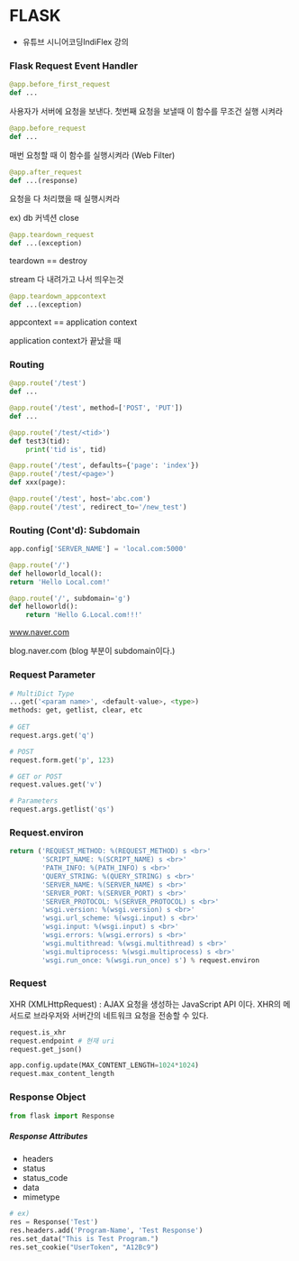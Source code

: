 # FLASK

- 유튜브 시니어코딩IndiFlex 강의

### Flask Request Event Handler

```python
@app.before_first_request
def ...
```

사용자가 서버에 요청을 보낸다. 첫번째 요청을 보낼때 이 함수를 무조건 실행 시켜라

```python
@app.before_request
def ...
```

매번 요청할 때 이 함수를 실행시켜라 (Web Filter)

```python
@app.after_request
def ...(response)
```

요청을 다 처리했을 때 실행시켜라

ex) db 커넥션 close

```python
@app.teardown_request
def ...(exception)
```

teardown == destroy

stream 다 내려가고 나서 띄우는것

```python
@app.teardown_appcontext
def ...(exception)
```

appcontext == application context

application context가 끝났을 때



### Routing

```python
@app.route('/test')
def ...
```

 

```python
@app.route('/test', method=['POST', 'PUT'])
def ...
```



```python
@app.route('/test/<tid>')
def test3(tid):
	print('tid is', tid)
```



```python
@app.route('/test', defaults={'page': 'index'})
@app.route('/test/<page>')
def xxx(page):
```



```python
@app.route('/test', host='abc.com')
@app.route('/test', redirect_to='/new_test')
```



### Routing (Cont'd): Subdomain

```python
app.config['SERVER_NAME'] = 'local.com:5000'

@app.route('/')
def helloworld_local():
return 'Hello Local.com!'

@app.route('/', subdomain='g')
def helloworld():
	return 'Hello G.Local.com!!!'
```

www.naver.com

blog.naver.com (blog 부분이 subdomain이다.)



### Request Parameter

```python
# MultiDict Type
...get('<param name>', <default-value>, <type>)
methods: get, getlist, clear, etc
   
# GET 
request.args.get('q')

# POST
request.form.get('p', 123)

# GET or POST
request.values.get('v')

# Parameters
request.args.getlist('qs')
```



### Request.environ

```python
return ('REQUEST_METHOD: %(REQUEST_METHOD) s <br>'
        'SCRIPT_NAME: %(SCRIPT_NAME) s <br>'
        'PATH_INFO: %(PATH_INFO) s <br>'
        'QUERY_STRING: %(QUERY_STRING) s <br>'
        'SERVER_NAME: %(SERVER_NAME) s <br>'
        'SERVER_PORT: %(SERVER_PORT) s <br>'
        'SERVER_PROTOCOL: %(SERVER_PROTOCOL) s <br>'
        'wsgi.version: %(wsgi.version) s <br>'
        'wsgi.url_scheme: %(wsgi.input) s <br>'
        'wsgi.input: %(wsgi.input) s <br>'
        'wsgi.errors: %(wsgi.errors) s <br>'
        'wsgi.multithread: %(wsgi.multithread) s <br>'
        'wsgi.multiprocess: %(wsgi.multiprocess) s <br>'
        'wsgi.run_once: %(wsgi.run_once) s') % request.environ
```



### Request

XHR (XMLHttpRequest) : AJAX 요청을 생성하는 JavaScript API 이다. XHR의 메서드로 브라우저와 서버간의 네트워크 요청을 전송할 수 있다.

```python
request.is_xhr
request.endpoint # 현재 uri
request.get_json() 

app.config.update(MAX_CONTENT_LENGTH=1024*1024)
request.max_content_length
```



### Response Object

```python
from flask import Response
```

##### Response Attributes

- headers
- status
- status_code
- data
- mimetype

```python
# ex)
res = Response('Test')
res.headers.add('Program-Name', 'Test Response')
res.set_data("This is Test Program.")
res.set_cookie("UserToken", "A12Bc9")
```





